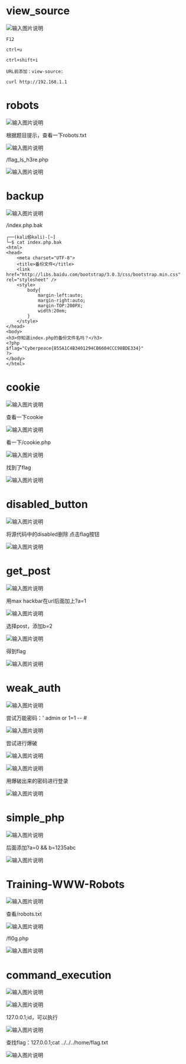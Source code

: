 # view_source

![输入图片说明](image/86388e5128b34d129d3e3696a2d59d9b.png)

```markup
F12

ctrl+u

ctrl+shift+i

URL前添加：view-source:

curl http://192.168.1.1
```

# robots

![输入图片说明](image/013ead9c42084ab18ea2c3c469c87a5b.png)

根据题目提示，查看一下robots.txt

![输入图片说明](image/4a27dbefc8de4b2e92cd723f3247a6be.png)

/flag_ls_h3re.php

![输入图片说明](image/b9e07e46835046b4b2ca4ed1e7757ee7.png)

# backup

![输入图片说明](image/745b6fc073734ebfacfea1f0c0d160c1.png)

/index.php.bak

```markup
┌──(kali㉿kali)-[~]
└─$ cat index.php.bak                
<html>
<head>
    <meta charset="UTF-8">
    <title>备份文件</title>
    <link href="http://libs.baidu.com/bootstrap/3.0.3/css/bootstrap.min.css" rel="stylesheet" />
    <style>
        body{
            margin-left:auto;
            margin-right:auto;
            margin-TOP:200PX;
            width:20em;
        }
    </style>
</head>
<body>
<h3>你知道index.php的备份文件名吗？</h3>
<?php
$flag="Cyberpeace{855A1C4B3401294CB6604CCC98BDE334}"
?>
</body>
</html>
```

# cookie

![输入图片说明](image/b1444086f0b84b53badea457e750dd71.png)

查看一下cookie

![输入图片说明](image/3b60230f24504f66b90e0232a650acd5.png)

看一下/cookie.php

![输入图片说明](image/da8a04dfb1854d369b3ecbe4ef1b1d8e.png)

找到了flag

![输入图片说明](image/aa7d133a3f3d4f519d0eca16010d8f7b.png)

# disabled_button

![输入图片说明](image/23e53fe8bd5444a39999b3bbfac627eb.png)

将源代码中的disabled删除
点击flag按钮

![输入图片说明](image/12aa9b7507154b47b2349446704542de.png)

# get_post

![输入图片说明](image/8ad55f4dbc8440218d9e044e34844265.png)

用max hackbar在url后面加上?a=1

![输入图片说明](image/5aea99cfa623486694c8b6c6035700f7.png)

选择post，添加b=2

![输入图片说明](image/236809ddad2548f0859f5fce8d2f1da6.png)

得到flag

![输入图片说明](image/43cc99c9e0d5466983f7359c651805f5.png)

# weak_auth

![输入图片说明](image/19a538a842854b90bbfffeeb1c7c150b.png)

尝试万能密码：' admin or 1=1 -- #

![输入图片说明](image/e8d43652d86041ac8041370f857316ef.png)

尝试进行爆破

![输入图片说明](image/d792cd645c914203bc79e8e39de4250b.png)

![输入图片说明](image/de93ecea9f3b4d389e3fe9697829a482.png)

用爆破出来的密码进行登录

![输入图片说明](image/8fd9e873bae44a22b365381ac0f5e813.png)

# simple_php

![输入图片说明](image/00f4ee444429400399b1e97d6006e145.png)

后面添加?a=0 && b=1235abc

![输入图片说明](image/ada033aa5f6243da867724ae4fd65a58.png)

# Training-WWW-Robots

![输入图片说明](image/961bda4bb2104f0b965e88ef5f637848.png)

查看/robots.txt

![输入图片说明](image/3f758ba1e51e4f39855e368dd35bb7cf.png)

/fl0g.php

![输入图片说明](image/9c3e0f025953465f937e423309a55154.png)

# command_execution

![输入图片说明](image/5c46128c5d7a4d39a354d02b6dfba041.png)

![输入图片说明](image/ed6886847b1d4fbc8540026c532bf7f2.png)

127.0.0.1;id，可以执行

![输入图片说明](image/ef116661d9e34df6ace038e08626f50f.png)

查找flag：127.0.0.1;cat ../../../home/flag.txt

![输入图片说明](image/16abef54659f41b486d8bf634c58abf1.png)